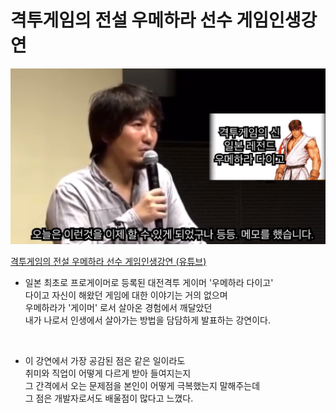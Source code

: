 # **격투게임의 전설 우메하라 선수 게임인생강연**

<img src="../image/우메하라%20다이고.png" width="600px"  alt="우메하라 다이고가 강연하는 모습"></img>


 [격투게임의 전설 우메하라 선수 게임인생강연 (유튜브)](https://www.youtube.com/watch?v=s0mQpelkssc&list=PLBxoA_enDPbRVWYT--1yTbwK3Npy1iDYH)

- 일본 최초로 프로게이머로 등록된 대전격투 게이머 '우메하라 다이고'      
다이고 자신이 해왔던 게임에 대한 이야기는 거의 없으며   
우메하라가 '게이머' 로서 살아온 경험에서 깨달았던    
내가 나로서 인생에서 살아가는 방법을 담담하게 발표하는 강연이다.     
<br />

- 이 강연에서 가장 공감된 점은 같은 일이라도                 
취미와 직업이 어떻게 다르게 받아 들여지는지           
그 간격에서 오는 문제점을 본인이 어떻게 극복했는지 말해주는데                       
그 점은 개발자로서도 배울점이 많다고 느꼈다.                    
